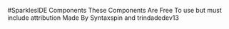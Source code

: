 #SparklesIDE Components
These Components Are Free To use but must include attribution
Made By Syntaxspin and trindadedev13
